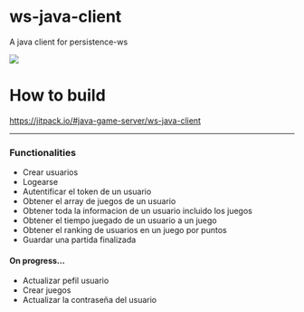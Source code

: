 # ws-java-client
A java client for persistence-ws

[![](https://jitpack.io/v/java-game-server/ws-java-client.svg)](https://jitpack.io/#java-game-server/ws-java-client)

# How to build
https://jitpack.io/#java-game-server/ws-java-client

***

### Functionalities
* Crear usuarios
* Logearse
* Autentificar el token de un usuario
* Obtener el array de juegos de un usuario
* Obtener toda la informacion de un usuario incluido los juegos
* Obtener el tiempo juegado de un usuario a un juego
* Obtener el ranking de usuarios en un juego por puntos
* Guardar una partida finalizada

#### On progress...
* Actualizar pefil usuario
* Crear juegos 
* Actualizar la contraseña del usuario
